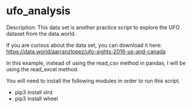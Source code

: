# ufo_analysis

Description: This data set is another practice script to explore the UFO dataset from the data.world.

If you are curious about the data set, you can download it here: https://data.world/aarranzlopez/ufo-sights-2016-us-and-canada
 
In this example, instead of using the read_csv method in pandas, I will be using the read_excel method.

 You will need to install the following modules in order to run this script. 

- pip3 install xlrd
- pip3 install wheel
